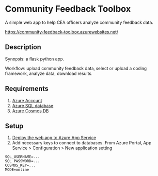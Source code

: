 # Community Feedback Toolbox

A simple web app to help CEA officers analyze community feedback data.

https://community-feedback-toolbox.azurewebsites.net/

## Description

Synopsis: a [flask python app](https://flask.palletsprojects.com/en/2.0.x/).

Workflow: upload community feedback data, select or upload a coding framework, analyze data, download results.

## Requirements

1. [Azure Account](https://signup.azure.com/)
2. [Azure SQL database](https://azure.microsoft.com/en-us/products/azure-sql/database)
3. [Azure Cosmos DB](https://learn.microsoft.com/en-us/azure/cosmos-db/introduction)

## Setup

1. [Deploy the web app to Azure App Service](https://learn.microsoft.com/en-us/azure/app-service/quickstart-python)
3. Add necessary keys to connect to databases. From Azure Portal, App Service > Configuration > New application setting
```
SQL_USERNAME=...
SQL_PASSWORD=...
COSMOS_KEY=...
MODE=online
```
